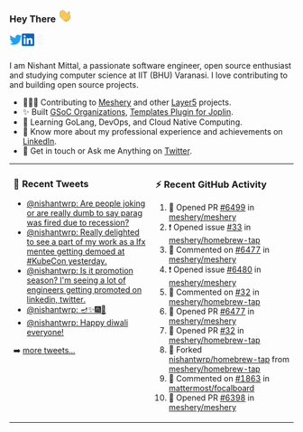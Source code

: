 ### Hey There <img src="./assets/wave.gif" width="25px">
<a href="http://urls.nishantwrp.com/github-to-twitter" target="_blank">
  <img align="left" alt="Nishant's Twitter" width="22px" src="./assets/twitter.svg" />
</a>
<a href="http://urls.nishantwrp.com/github-to-linkedin" target="_blank">
  <img align="left" alt="Nishant's LinkedIn" width="22px" src="./assets/linkedin.svg" />
</a>
<a href="http://urls.nishantwrp.com/github-to-site" target="_blank">
  <img align="left" alt="Nishant's Site" width="22px" src="./assets/globe.svg" />
</a>
<br /><br />

I am Nishant Mittal, a passionate software engineer, open source enthusiast and studying computer science at IIT (BHU) Varanasi. I love contributing to and building open source projects.

- 👨🏽‍💻 Contributing to [Meshery](https://meshery.io/) and other [Layer5](https://layer5.io/) projects.
- ✨ Built [GSoC Organizations](https://www.gsocorganizations.dev/), [Templates Plugin for Joplin](https://github.com/joplin/plugin-templates).
- 🌱 Learning GoLang, DevOps, and Cloud Native Computing.
- 🚀 Know more about my professional experience and achievements on [LinkedIn](http://urls.nishantwrp.com/github-to-linkedin).
- 💬 Get in touch or Ask me Anything on [Twitter](http://urls.nishantwrp.com/github-to-twitter).

<table><tr>
<td valign="top" width="50%">

### 📱 Recent Tweets
<!-- TWITTER:START -->
- [@nishantwrp: Are people joking or are really dumb to say parag was fired due to recession?](https://rss.app/articles/cb4e791f6f6d729c074351566bd3a7c508111d6e1136a1e9c3ec930d979628d4f61eb1492ac7df6dfba7637cda10079569d56ae2c0137a118d)
- [@nishantwrp: Really delighted to see a part of my work as a lfx mentee getting demoed at #KubeCon yesterday.](https://rss.app/articles/cb4e791f6f6d729c074351566bd3a7c508111d6e1136a1e9c3ec930d979628d4f61eb1492ac7df6dfba76c7cd613099b62d26ce6c014721588)
- [@nishantwrp: Is it promotion season? I&#39;m seeing a lot of engineers getting promoted on linkedin, twitter.](https://rss.app/articles/cb4e791f6f6d729c074351566bd3a7c508111d6e1136a1e9c3ec930d979628d4f61eb1492ac7df6dfba7687bde1d099664d46ae0c4117e1c8e)
- [@nishantwrp: 🪔✨🎆🎇](https://rss.app/articles/cb4e791f6f6d729c074351566bd3a7c508111d6e1136a1e9c3ec930d979628d4f61eb1492ac7df6dfba66c78de120c9a64d36de9c41b781589)
- [@nishantwrp: Happy diwali everyone!](https://rss.app/articles/cb4e791f6f6d729c074351566bd3a7c508111d6e1136a1e9c3ec930d979628d4f61eb1492ac7df6dfba6687ad8120f9a61d46ce0c6167c1283)
<!-- TWITTER:END -->
➡️ [more tweets...](http://urls.nishantwrp.com/github-to-twitter)

</td>
<td valign="top" width="50%">

### ⚡ Recent GitHub Activity
<!--RECENT_ACTIVITY:start-->
1. 💪 Opened PR [#6499](https://github.com/meshery/meshery/pull/6499) in [meshery/meshery](https://github.com/meshery/meshery)
2. ❗️ Opened issue [#33](https://github.com/meshery/homebrew-tap/issues/33) in [meshery/homebrew-tap](https://github.com/meshery/homebrew-tap)
3. 💬 Commented on [#6477](https://github.com/meshery/meshery/pull/6477#issuecomment-1301342471) in [meshery/meshery](https://github.com/meshery/meshery)
4. ❗️ Opened issue [#6480](https://github.com/meshery/meshery/issues/6480) in [meshery/meshery](https://github.com/meshery/meshery)
5. 💬 Commented on [#32](https://github.com/meshery/homebrew-tap/pull/32#issuecomment-1301161942) in [meshery/homebrew-tap](https://github.com/meshery/homebrew-tap)
6. 💪 Opened PR [#6477](https://github.com/meshery/meshery/pull/6477) in [meshery/meshery](https://github.com/meshery/meshery)
7. 💪 Opened PR [#32](https://github.com/meshery/homebrew-tap/pull/32) in [meshery/homebrew-tap](https://github.com/meshery/homebrew-tap)
8. 🔱 Forked [nishantwrp/homebrew-tap](https://github.com/nishantwrp/homebrew-tap) from [meshery/homebrew-tap](https://github.com/meshery/homebrew-tap)
9. 💬 Commented on [#1863](https://github.com/mattermost/focalboard/issues/1863#issuecomment-1282071351) in [mattermost/focalboard](https://github.com/mattermost/focalboard)
10. 💪 Opened PR [#6398](https://github.com/meshery/meshery/pull/6398) in [meshery/meshery](https://github.com/meshery/meshery)
<!--RECENT_ACTIVITY:end-->

</td>
</tr></table>
